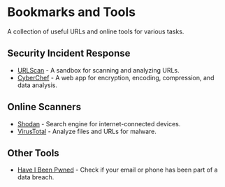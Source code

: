 # Bookmarks and Tools

A collection of useful URLs and online tools for various tasks.

## Security Incident Response
- [URLScan](https://urlscan.io/) - A sandbox for scanning and analyzing URLs.
- [CyberChef](https://gchq.github.io/CyberChef/) - A web app for encryption, encoding, compression, and data analysis.

## Online Scanners
- [Shodan](https://www.shodan.io/) - Search engine for internet-connected devices.
- [VirusTotal](https://www.virustotal.com/) - Analyze files and URLs for malware.

## Other Tools
- [Have I Been Pwned](https://haveibeenpwned.com/) - Check if your email or phone has been part of a data breach.


